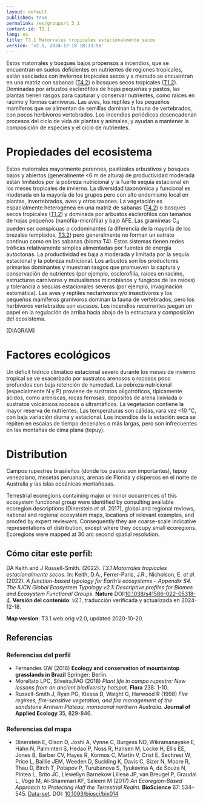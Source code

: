```yaml
---
layout: default
published: true
permalink: /es/groups/t_3_1
content-id: T3.1
lang: es
title: T3.1 Matorrales tropicales estacionalmente secos
version: 'v2.1, 2024-12-18 18:33:56'
---
```


Estos matorrales y bosques bajos propensos a incendios, que se encuentran en suelos deficientes en nutrientes de regiones tropicales, están asociados con inviernos tropicales secos y a menudo se encuentran en una matriz con sabanas ([T4.2](/explore/groups/T4.2)) o bosques secos tropicales ([T1.2](/explore/groups/T1.2)). Dominadas por arbustos esclerófilos de hojas pequeñas y pastos, las plantas tienen rasgos para capturar y conservar nutrientes, como raíces en racimo y formas carnívoras. Las aves, los reptiles y los pequeños mamíferos que se alimentan de semillas dominan la fauna de vertebrados, con pocos herbívoros vertebrados. Los incendios periódicos desencadenan procesos del ciclo de vida de plantas y animales, y ayudan a mantener la composición de especies y el ciclo de nutrientes.

# Propiedades del ecosistema
 
Estos matorrales mayormente perennes, pastizales arbustivos y bosques bajos y abiertos (generalmente <6 m de altura) de productividad moderada están limitados por la pobreza nutricional y la fuerte sequía estacional en los meses tropicales de invierno. La diversidad taxonómica y funcional es moderada en la mayoría de los grupos pero con alto endemismo local en plantas, invertebrados, aves y otros taxones. La vegetación es espacialmente heterogénea en una matriz de sabanas ([T4.2](/explore/groups/T4.2)) o bosques secos tropicales ([T1.2](/explore/groups/T1.2)) y dominada por arbustos esclerófilos con tamaños de hojas pequeños (nanófila-micrófila) y bajo AFE. Las gramíneas C<sub>4</sub> pueden ser conspicuas o codominantes (a diferencia de la mayoría de los brezales templados, [T3.2](/explore/groups/T3.2)) pero generalmente no forman un estrato continuo como en las sabanas (bioma T4). Estos sistemas tienen redes tróficas relativamente simples alimentadas por fuentes de energía autóctonas. La productividad es baja a moderada y limitada por la sequía estacional y la pobreza nutricional. Los arbustos son los productores primarios dominantes y muestran rasgos que promueven la captura y conservación de nutrientes (por ejemplo, esclerofilia, raíces en racimo, estructuras carnívoras y mutualismos microbianos y fúngicos de las raíces) y tolerancia a sequías estacionales severas (por ejemplo, invaginación estomática). Las aves y reptiles nectarívoros y/o insectívoros y los pequeños mamíferos granívoros dominan la fauna de vertebrados, pero los herbívoros vertebrados son escasos. Los incendios recurrentes juegan un papel en la regulación de arriba hacia abajo de la estructura y composición del ecosistema.

[DIAGRAM]

# Factores ecológicos
 
Un déficit hídrico climático estacional severo durante los meses de invierno tropical se ve exacerbado por sustratos arenosos o rocosos poco profundos con baja retención de humedad. La pobreza nutricional (especialmente N y P) proviene de sustratos oligotróficos, típicamente ácidos, como areniscas, rocas ferrosas, depósitos de arena lixiviada o sustratos volcánicos rocosos o ultramáficos. La vegetación contiene la mayor reserva de nutrientes. Las temperaturas son cálidas, rara vez <10 °C, con baja variación diurna y estacional. Los incendios de la estación seca se repiten en escalas de tiempo decenales o más largas, pero son infrecuentes en las montañas de cima plana (tepuy).
 
# Distribution
 
Campos rupestres brasileños (donde los pastos son importantes), tepuy venezolano, mesetas peruanas, arenas de Florida y dispersos en el norte de Australia y las islas oceánicas montañosas.

Terrestrial ecoregions containing major or minor occurrences of this ecosystem functional group were identified by consulting available ecoregion descriptions (Dinerstein _et al._ 2017), global and regional reviews, national and regional ecosystem maps, locations of relevant examples, and proofed by expert reviewers. Consequently they are coarse-scale indicative representations of distribution, except where they occupy small ecoregions. Ecoregions were mapped at 30 arc second spatial resolution.

## Cómo citar este perfil:

DA Keith and J Russell-Smith. (2022). *T3.1 Matorrales tropicales estacionalmente secos*. In: Keith, D.A., Ferrer-Paris, J.R., Nicholson, E. *et al.* (2022). *A function-based typology for Earth’s ecosystems – Appendix S4. The IUCN Global Ecosystem Typology v2.1: Descriptive profiles for Biomes and Ecosystem Functional Groups*. **Nature** DOI:[10.1038/s41586-022-05318-4](https://doi.org/10.1038/s41586-022-05318-4).
**Versión del contenido**: v2.1, traducción verificada y actualizada en 2024-12-18.

**Map version**: T3.1.web.orig v2.0, updated 2020-10-20.

## Referencias

### Referencias del perfil
* Fernandes GW (2016) **Ecology and conservation of mountaintop grasslands in Brazil** Springer: Berlin.
* Morellato LPC, Silveira.FAO  (2018) *Plant life in campo rupestre: New lessons from an ancient biodiversity hotspot*. **Flora** 238: 1-10.
* Russell-Smith J, Ryan PG, Klessa D, Waight G, Harwood R  (1998) *Fire regimes, fire-sensitive vegetation, and fire management of the sandstone Arnhem Plateau, monsoonal northern Australia*. **Journal of Applied Ecology** 35, 829-846.

### Referencias del mapa
* Dinerstein E, Olson D, Joshi A, Vynne C, Burgess ND, Wikramanayake E, Hahn N, Palminteri S, Hedao P, Noss R, Hansen M, Locke H, Ellis EE, Jones B, Barber CV, Hayes R, Kormos C, Martin V, Crist E, Sechrest W, Price L, Baillie JEM, Weeden D, Suckling K, Davis C, Sizer N, Moore R, Thau D, Birch T, Potapov P, Turubanova S, Tyukavina A, de Souza N, Pintea L, Brito JC, Llewellyn Barnekow Lillesø JP, van Breugel P, Graudal L, Voge M, Al-Shammari KF, Saleem M  (2017) *An Ecoregion-Based Approach to Protecting Half the Terrestrial Realm*. **BioScience** 67: 534–545. [Data-set](https://ecoregions2017.appspot.com/). DOI: [10.1093/biosci/bix014](http://doi.org/10.1093/biosci/bix014)

